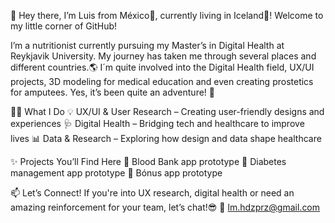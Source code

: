 👋 Hey there, I’m Luis from México🌴, currently living in Iceland🌌! Welcome to my little corner of GitHub!

I’m a nutritionist currently pursuing my Master’s in Digital Health at Reykjavik University. My journey has taken me through several places and different countries.🌎 I´m quite involved into the Digital Health field, UX/UI projects, 3D modeling for medical education and even creating prostetics for amputees. Yes, it’s been quite an adventure! 🎢

👨‍💻 What I Do 💡 UX/UI & User Research – Creating user-friendly designs and experiences 🩺 Digital Health – Bridging tech and healthcare to improve lives 📊 Data & Research – Exploring how design and data shape healthcare

✨ Projects You’ll Find Here 📌 Blood Bank app prototype 📌 Diabetes management app prototype 📌 Bónus app prototype

📫 Let’s Connect! If you're into UX research, digital health or need an amazing reinforcement for your team, let’s chat!😎 📧 lm.hdzprz@gmail.com
